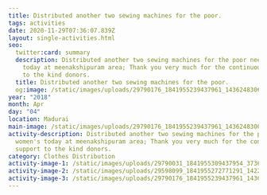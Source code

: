 ```yaml
---
title: Distributed another two sewing machines for the poor.
tags: activities
date: 2020-11-29T07:36:07.839Z
layout: single-activities.html
seo:
  twitter:card: summary
  description: Distributed another two sewing machines for the poor needy women's
    today at meenakshipuram area; Thank you very much for the continuous support
    to the kind donors.
  title: Distributed another two sewing machines for the poor.
  og:image: /static/images/uploads/29790176_1841955239437961_1436248306059996207_n_1841955239437961.jpg
year: "2018"
month: Apr
day: "04"
location: Madurai
main-image: /static/images/uploads/29790176_1841955239437961_1436248306059996207_n_1841955239437961.jpg
activity-description: Distributed another two sewing machines for the poor needy
  women's today at meenakshipuram area; Thank you very much for the continuous
  support to the kind donors.
category: Clothes Distribution
activity-image-1: /static/images/uploads/29790031_1841955309437954_373650617960387322_n_1841955309437954.jpg
activity-image-2: /static/images/uploads/29598099_1841955272771291_1422280202598456979_n_1841955272771291.jpg
activity-image-3: /static/images/uploads/29790176_1841955239437961_1436248306059996207_n_1841955239437961.jpg
---
```

